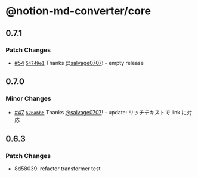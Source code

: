 # @notion-md-converter/core

## 0.7.1

### Patch Changes

- [#54](https://github.com/salvage0707/notion-md-converter/pull/54) [`54749e1`](https://github.com/salvage0707/notion-md-converter/commit/54749e1cc46310704933d0a014fa7f7ce533c5af) Thanks [@salvage0707](https://github.com/salvage0707)! - empty release

## 0.7.0

### Minor Changes

- [#47](https://github.com/salvage0707/notion-md-converter/pull/47) [`626a6b6`](https://github.com/salvage0707/notion-md-converter/commit/626a6b6cacbeb6ee72076ae7a596a760de33b26b) Thanks [@salvage0707](https://github.com/salvage0707)! - update: リッチテキストで link に対応

## 0.6.3

### Patch Changes

- 8d58039: refactor transformer test
